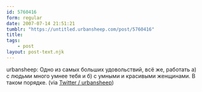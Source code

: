 ```yaml
---
id: 5760416
form: regular
date: 2007-07-14 21:51:21
tumblr: "https://untitled.urbansheep.com/post/5760416"
title:
tags:
    - post
layout: post-text.njk
---
```


<p>urbansheep: Одно из самых больших удовольствий, всё же, работать а) с людьми много умнее тебя и б) с умными и красивыми женщинами. В таком порядке. (via <a href="http://twitter.com/urbansheep/statuses/150012422">Twitter / urbansheep</a>)</p>

